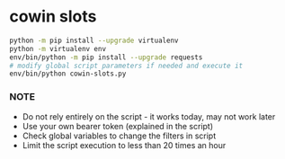 # cowin slots

```sh
python -m pip install --upgrade virtualenv
python -m virtualenv env
env/bin/python -m pip install --upgrade requests
# modify global script parameters if needed and execute it
env/bin/python cowin-slots.py
```

### NOTE
- Do not rely entirely on the script - it works today, may not work later
- Use your own bearer token (explained in the script)
- Check global variables to change the filters in script
- Limit the script execution to less than 20 times an hour